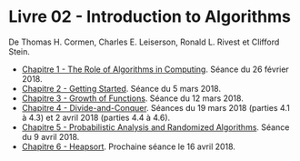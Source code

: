 # Livre 02 - Introduction to Algorithms

De Thomas H. Cormen, Charles E. Leiserson, Ronald L. Rivest et Clifford Stein.

- [Chapitre 1 - The Role of Algorithms in Computing](chapitre_01.md). Séance du 26 février 2018.
- [Chapitre 2 - Getting Started](chapitre_02.md). Séance du 5 mars 2018.
- [Chapitre 3 - Growth of Functions](chapitre_03.md). Séance du 12 mars 2018.
- [Chapitre 4 - Divide-and-Conquer](chapitre_04.md). Séances du 19 mars 2018 (parties 4.1 à 4.3) et 2 avril 2018 (parties 4.4 à 4.6).
- [Chapitre 5 - Probabilistic Analysis and Randomized Algorithms](chapitre_05.md). Séance du 9 avril 2018.
- [Chapitre 6 - Heapsort](). Prochaine séance le 16 avril 2018.
